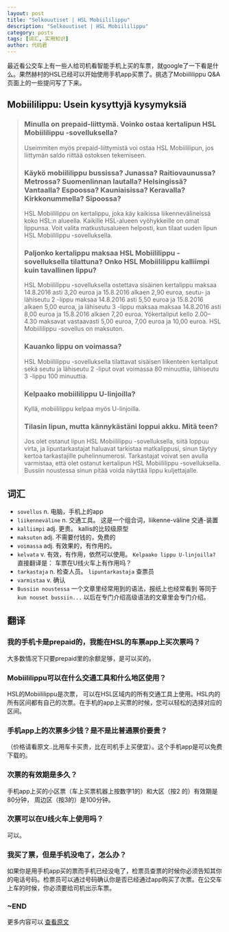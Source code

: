 ```yaml
---
layout: post
title: "Selkouutiset | HSL Mobiililippu"
description: "Selkouutiset | HSL Mobiililippu"
category: posts
tags: [词汇, 实用知识]
author: 代码君
---
```


最近看公交车上有一些人给司机看智能手机上买的车票，就google了一下看是什么。果然赫村的HSL已经可以开始使用手机app买票了。挑选了Mobiililippu Q&A页面上的一些提问写了下来。

## Mobiililippu: Usein kysyttyjä kysymyksiä

> ### Minulla on prepaid-liittymä. Voinko ostaa kertalipun HSL Mobiililippu -sovelluksella?
>Useimmiten myös prepaid-liittymistä voi ostaa HSL Mobiililipun, jos liittymän saldo riittää ostoksen tekemiseen.
>
> ### Käykö mobiililippu bussissa? Junassa? Raitiovaunussa? Metrossa? Suomenlinnan lautalla? Helsingissä? Vantaalla? Espoossa? Kauniaisissa? Keravalla? Kirkkonummella? Sipoossa?
>HSL Mobiililippu on kertalippu, joka käy kaikissa liikennevälineissä koko HSL:n alueella. Kaikille HSL-alueen vyöhykkeille on omat lippunsa. Voit valita matkustusalueen helposti, kun tilaat uuden lipun HSL Mobiililippu -sovelluksella.
>
> ### Paljonko kertalippu maksaa HSL Mobiililippu -sovelluksella tilattuna? Onko HSL Mobiililippu kalliimpi kuin tavallinen lippu?
>HSL Mobiililippu -sovelluksella ostettava sisäinen kertalippu maksaa 14.8.2016 asti 3,20 euroa ja 15.8.2016 alkaen 2,90 euroa, seutu- ja lähiseutu 2 -lippu maksaa 14.8.2016 asti 5,50 euroa ja 15.8.2016 alkaen 5,00 euroa, ja lähiseutu 3 -lippu maksaa maksaa 14.8.2016 asti 8,00 euroa ja 15.8.2016 alkaen 7,20 euroa. Yökertaliput kello 2.00–4.30 maksavat vastaavasti 5,00 euroa, 7,00 euroa ja 10,00 euroa. HSL Mobiililippu -sovellus on maksuton.
>
> ### Kauanko lippu on voimassa?
>HSL Mobiililippu -sovelluksella tilattavat sisäisen liikenteen kertaliput sekä seutu ja lähiseutu 2 -liput ovat voimassa 80 minuuttia, lähiseutu 3 -lippu 100 minuuttia.
>
> ### Kelpaako mobiililippu U-linjoilla?
>Kyllä, mobiililippu kelpaa myös U-linjoilla.
>
> ### Tilasin lipun, mutta kännykästäni loppui akku. Mitä teen?
>Jos olet ostanut lipun HSL Mobiililippu -sovelluksella, siitä loppuu virta, ja lipuntarkastajat haluavat tarkistaa matkalippusi, sinun täytyy kertoa tarkastajille puhelinnumerosi. Tarkastajat voivat sen avulla varmistaa, että olet ostanut kertalipun HSL Mobiililippu -sovelluksella. Bussiin noustessa sinun pitää voida näyttää lippu kuljettajalle.


## 词汇

- `sovellus` n. 电脑，手机上的app
- `liikenneväline` n. 交通工具。 这是一个组合词，liikenne-väline 交通-装置
- `kalliimpi` adj. 更贵。 kallis的比较级原型
- `maksuton` adj. 不需要付钱的，免费的
- `voimassa` adj. 有效果的，有作用的。
- `kelvata` v. 有效，有作用，依然可以使用。 `Kelpaako lippu U-linjoilla?` 直接翻译是： 车票在U线火车上有作用吗？
- `tarkastaja` n. 检查人员。 `lipuntarkastaja` 查票员
- `varmistaa` v. 确认
- `Bussiin noustessa` 一个文章里经常用到的语法，报纸上也经常看到 等同于 `kun nouset bussiin...` 以后在专门介绍高级语法的文章里会专门介绍。


## 翻译

### 我的手机卡是prepaid的，我能在HSL的车票app上买次票吗？
大多数情况下只要prepaid里的余额足够，是可以买的。

### Mobiililippu可以在什么交通工具和什么地区使用？
HSL的Mobiililippu是次票， 可以在HSL区域内的所有交通工具上使用。HSL内的所有区间都有自己的次票。在手机的app上买票的时候，您可以轻松的选择对应的区间。

### 手机app上的次票多少钱？是不是比普通票价要贵？
（价格请看原文..比用车卡买贵，比在司机手上买便宜）。这个手机app是可以免费下载的。

### 次票的有效期是多久？
手机app上买的小区票（车上买票机器上按数字1的）和大区（按2 的）有效期是80分钟， 周边区（按3的）是100分钟。

### 次票可以在U线火车上使用吗？
可以。

### 我买了票，但是手机没电了，怎么办？
如果你是用手机app买的票而手机已经没电了，检票员查票的时候你必须告知其你的电话号码。检票员可以通过号码确认你是否已经通过app购买了次票。在公交车上车的时候，你必须要给司机出示车票。

### ~END ###

更多内容可以 [查看原文](https://www.hsl.fi/liput-ja-hinnat/mobiililippu/ukk)
